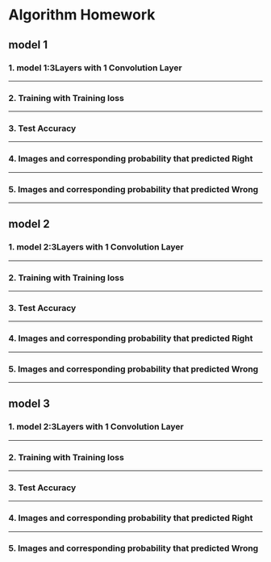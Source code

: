 # Algorithm Homework

## model 1
### 1. model 1:3Layers with 1 Convolution Layer
------------------------------
### 2. Training with Training loss
-----------------------------
### 3. Test Accuracy
-----------------------------
### 4. Images and corresponding probability that predicted Right
------------------------------
### 5. Images and corresponding probability that predicted Wrong
------------------------------
## model 2
### 1. model 2:3Layers with 1 Convolution Layer
------------------------------
### 2. Training with Training loss
-----------------------------
### 3. Test Accuracy
-----------------------------
### 4. Images and corresponding probability that predicted Right
------------------------------
### 5. Images and corresponding probability that predicted Wrong
---------------------------
## model 3
### 1. model 2:3Layers with 1 Convolution Layer
------------------------------
### 2. Training with Training loss
-----------------------------
### 3. Test Accuracy
-----------------------------
### 4. Images and corresponding probability that predicted Right
------------------------------
### 5. Images and corresponding probability that predicted Wrong
